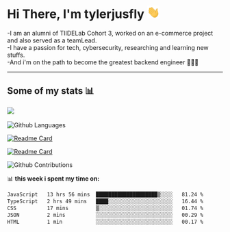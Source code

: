 <h1>Hi There, I'm tylerjusfly <img  src="https://raw.githubusercontent.com/ABSphreak/ABSphreak/master/gifs/Hi.gif" width="30px"></h1>

-I am an alumni of TIIDELab Cohort 3, worked on an e-commerce project and also served as a teamLead.
<br>
-I have a passion for tech, cybersecurity, researching and learning new stuffs.
<br>
-And i'm on the path to become the greatest backend engineer 🧙🏽‍♂️

<hr>

## Some of my stats :bar_chart:

<img src="https://github-readme-stats.vercel.app/api?username=tylerjusfly&show_icons=true&theme=radical&include_all_commits=true">

<br>


![Github Languages](https://github-readme-stats.vercel.app/api/top-langs/?username=tylerjusfly&layout=compact&count_private=true)

[![Readme Card](https://github-readme-stats.vercel.app/api/pin/?username=tylerjusfly&show_icons=true&hide_border=true&theme=dark&repo=JokeGenerator)](https://github.com/tylerjusfly/JokeGenerator)

[![Readme Card](https://github-readme-stats.vercel.app/api/pin/?username=tylerjusfly&show_icons=true&hide_border=true&theme=dark&repo=reddify)](https://github.com/tylerjusfly/reddify)

![Github Contributions](https://github-readme-streak-stats.herokuapp.com/?user=tylerjusfly&hide_border=true)

📊 **this week i spent my time on:**
<!--START_SECTION:waka-->
```text
JavaScript   13 hrs 56 mins  ████████████████████▒░░░░   81.24 % 
TypeScript   2 hrs 49 mins   ████░░░░░░░░░░░░░░░░░░░░░   16.44 % 
CSS          17 mins         ▒░░░░░░░░░░░░░░░░░░░░░░░░   01.74 % 
JSON         2 mins          ░░░░░░░░░░░░░░░░░░░░░░░░░   00.29 % 
HTML         1 min           ░░░░░░░░░░░░░░░░░░░░░░░░░   00.17 % 
```
<!--END_SECTION:waka-->

